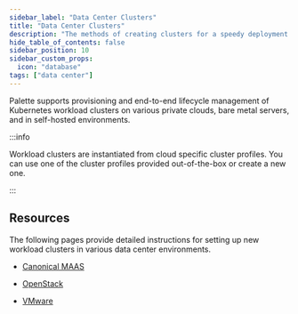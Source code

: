 ```yaml
---
sidebar_label: "Data Center Clusters"
title: "Data Center Clusters"
description: "The methods of creating clusters for a speedy deployment on any CSP"
hide_table_of_contents: false
sidebar_position: 10
sidebar_custom_props:
  icon: "database"
tags: ["data center"]
---
```


Palette supports provisioning and end-to-end lifecycle management of Kubernetes workload clusters on various private
clouds, bare metal servers, and in self-hosted environments.

:::info

Workload clusters are instantiated from cloud specific cluster profiles. You can use one of the cluster profiles
provided out-of-the-box or create a new one.

:::

## Resources

The following pages provide detailed instructions for setting up new workload clusters in various data center
environments.

- [Canonical MAAS](maas/maas.md)

- [OpenStack](openstack.md)

- [VMware](./vmware/vmware.md)
